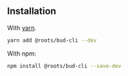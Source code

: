 ## Installation

With [yarn](https://classic.yarnpkg.com).

```sh
yarn add @roots/bud-cli --dev
```

With npm:

```sh
npm install @roots/bud-cli --save-dev
```
